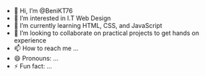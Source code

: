 - 👋 Hi, I’m @BeniKT76
- 👀 I’m interested in I.T Web Design
- 🌱 I’m currently learning HTML, CSS, and JavaScript
- 💞️ I’m looking to collaborate on practical projects to get hands on experience
- 📫 How to reach me ...
- 😄 Pronouns: ...
- ⚡ Fun fact: ...

<!---
BeniKT76/BeniKT76 is a ✨ special ✨ repository because its `README.md` (this file) appears on your GitHub profile.
You can click the Preview link to take a look at your changes.
--->
